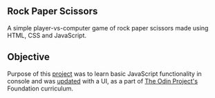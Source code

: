 ## Rock Paper Scissors
A simple player-vs-computer game of rock paper scissors made using HTML, CSS and JavaScript.

## Objective
Purpose of this [project](https://www.theodinproject.com/lessons/foundations-rock-paper-scissors) was to learn basic JavaScript functionality in console and was [updated](https://www.theodinproject.com/lessons/foundations-revisiting-rock-paper-scissors) with a UI, as a part of [The Odin Project's](https://theodinproject.com) Foundation curriculum.